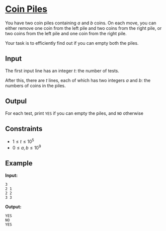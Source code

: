 # [Coin Piles](https://cses.fi/problemset/task/1754)

You have two coin piles containing $a$ and $b$ coins. On each move, you can either remove one coin from the left pile and two coins from the right pile, or two coins from the left pile and one coin from the right pile.

Your task is to efficiently find out if you can empty both the piles.

## Input

The first input line has an integer $t$: the number of tests.

After this, there are $t$ lines, each of which has two integers $a$ and $b$: the numbers of coins in the piles.

## Outpul

For each test, print `YES` if you can empty the piles, and `NO` otherwise

## Constraints

* $1 \le t \le 10^5$
* $0 \le a, b \le 10^9$

## Example

**Input:**

```
3
2 1
2 2
3 3
```

**Output:**

```
YES
NO
YES
```
